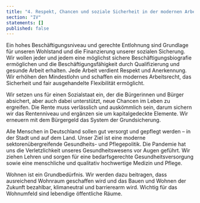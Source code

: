 ```yaml
---
title: "4. Respekt, Chancen und soziale Sicherheit in der modernen Arbeitswelt"
section: "IV"
statements: []
published: false
---
```


Ein hohes Beschäftigungsniveau und gerechte Entlohnung sind Grundlage für unseren Wohlstand und die Finanzierung unserer sozialen Sicherung. Wir wollen jeder und jedem eine möglichst sichere Beschäftigungsbiografie ermöglichen und die Beschäftigungsfähigkeit durch Qualifizierung und gesunde Arbeit erhalten. Jede Arbeit verdient Respekt und Anerkennung. Wir erhöhen den Mindestlohn und schaffen ein modernes Arbeitsrecht, das Sicherheit und fair ausgehandelte Flexibilität ermöglicht.

Wir setzen uns für einen Sozialstaat ein, der die Bürgerinnen und Bürger absichert, aber auch dabei unterstützt, neue Chancen im Leben zu ergreifen. Die Rente muss verlässlich und auskömmlich sein, darum sichern wir das Rentenniveau und ergänzen sie um kapitalgedeckte Elemente. Wir erneuern mit dem Bürgergeld das System der Grundsicherung.

Alle Menschen in Deutschland sollen gut versorgt und gepflegt werden – in der Stadt und auf dem Land. Unser Ziel ist eine moderne sektorenübergreifende Gesundheits- und Pflegepolitik. Die Pandemie hat uns die Verletzlichkeit unseres Gesundheitswesens vor Augen geführt. Wir ziehen Lehren und sorgen für eine bedarfsgerechte Gesundheitsversorgung sowie eine menschliche und qualitativ hochwertige Medizin und Pflege.

Wohnen ist ein Grundbedürfnis. Wir werden dazu beitragen, dass ausreichend Wohnraum geschaffen wird und das Bauen und Wohnen der Zukunft bezahlbar, klimaneutral und barrierearm wird. Wichtig für das Wohnumfeld sind lebendige öffentliche Räume.
